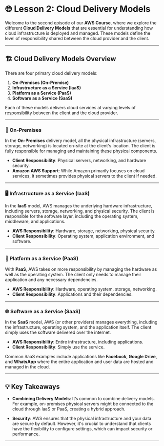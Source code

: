 # 🌐 Lesson 2: Cloud Delivery Models

Welcome to the second episode of our **AWS Course**, where we explore the different **Cloud Delivery Models** that are essential for understanding how cloud infrastructure is deployed and managed. These models define the level of responsibility shared between the cloud provider and the client.

---

## 🏗️ Cloud Delivery Models Overview

There are four primary cloud delivery models:

1. **On-Premises (On-Premise)**
2. **Infrastructure as a Service (IaaS)**
3. **Platform as a Service (PaaS)**
4. **Software as a Service (SaaS)**

Each of these models delivers cloud services at varying levels of responsibility between the client and the cloud provider.

---

### 🏢 **On-Premises**

In the **On-Premises** delivery model, all the physical infrastructure (servers, storage, networking) is located on-site at the client's location. The client is fully responsible for managing and maintaining these physical components.

- **Client Responsibility**: Physical servers, networking, and hardware security.
- **Amazon AWS Support**: While Amazon primarily focuses on cloud services, it sometimes provides physical servers to the client if needed.

---

### 🖥️ **Infrastructure as a Service (IaaS)**

In the **IaaS** model, AWS manages the underlying hardware infrastructure, including servers, storage, networking, and physical security. The client is responsible for the software layer, including the operating system, middleware, and applications.

- **AWS Responsibility**: Hardware, storage, networking, physical security.
- **Client Responsibility**: Operating system, application environment, and software.

---

### 🔧 **Platform as a Service (PaaS)**

With **PaaS**, AWS takes on more responsibility by managing the hardware as well as the operating system. The client only needs to manage their application and any necessary dependencies.

- **AWS Responsibility**: Hardware, operating system, storage, networking.
- **Client Responsibility**: Applications and their dependencies.

---

### 🌐 **Software as a Service (SaaS)**

In the **SaaS** model, AWS (or other providers) manages everything, including the infrastructure, operating system, and the application itself. The client simply uses the software delivered over the internet.

- **AWS Responsibility**: Entire infrastructure, including applications.
- **Client Responsibility**: Simply use the service.
  
Common SaaS examples include applications like **Facebook**, **Google Drive**, and **WhatsApp** where the entire application and user data are hosted and managed in the cloud.

---

## 💡 Key Takeaways

- **Combining Delivery Models**: It’s common to combine delivery models. For example, on-premises physical servers might be connected to the cloud through IaaS or PaaS, creating a hybrid approach.
  
- **Security**: AWS ensures that the physical infrastructure and your data are secure by default. However, it's crucial to understand that clients have the flexibility to configure settings, which can impact security or performance.

---


